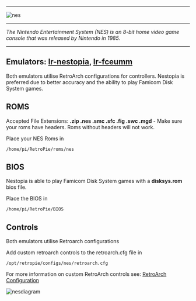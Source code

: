 ***
![nes](https://cloud.githubusercontent.com/assets/10035308/12213379/4a0e517a-b634-11e5-98c4-91cc27549706.png)
***
_The Nintendo Entertainment System (NES) is an 8-bit home video game console that was released by Nintendo in 1985._

***
## Emulators: [lr-nestopia](https://github.com/libretro/nestopia), [lr-fceumm](https://github.com/libretro/libretro-fceumm)

Both emulators utilise RetroArch configurations for controllers. Nestopia is preferred due to better accuracy and the ability to play Famicom Disk System games.

## ROMS

Accepted File Extensions: **.zip .nes .smc .sfc .fig .swc .mgd** - Make sure your roms have headers. Roms without headers will not work.

Place your NES Roms in
```
/home/pi/RetroPie/roms/nes
```
## BIOS

Nestopia is able to play Famicom Disk System games with a **disksys.rom** bios file.

Place the BIOS in
```
/home/pi/RetroPie/BIOS
```
## Controls

Both emulators utilise Retroarch configurations

Add custom retroarch controls to the retroarch.cfg file in
```shell
/opt/retropie/configs/nes/retroarch.cfg
```
For more information on custom RetroArch controls see: [RetroArch Configuration](https://github.com/petrockblog/RetroPie-Setup/wiki/RetroArch-Configuration)

![nesdiagram](https://cloud.githubusercontent.com/assets/10035308/8245062/4f0c5b8e-15e6-11e5-9255-b920543518d6.png)